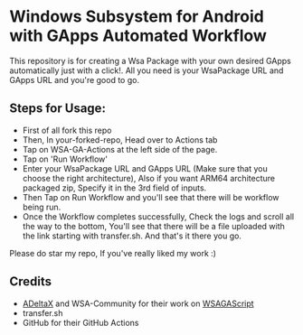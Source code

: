 # Windows Subsystem for Android with GApps Automated Workflow
This repository is for creating a Wsa Package with your own desired GApps automatically just with a click!. All you need is your WsaPackage URL and GApps URL and you're good to go.

## Steps for Usage:
* First of all fork this repo
* Then, In your-forked-repo, Head over to Actions tab
* Tap on WSA-GA-Actions at the left side of the page.
* Tap on 'Run Workflow'
* Enter your WsaPackage URL and GApps URL (Make sure that you choose the right architecture), Also if you want ARM64 architecture packaged zip, Specify it in the 3rd field of inputs.
* Then Tap on Run Workflow and you'll see that there will be workflow being run.
* Once the Workflow completes successfully, Check the logs  and scroll all the way to the bottom, You'll see that there will be a file uploaded with the link starting with transfer.sh. And that's it there you go.

Please do star my repo, If you've really liked my work :)

## Credits
* [ADeltaX](https://github.com/ADeltaX) and WSA-Community for their work on [WSAGAScript](https://github.com/WSA-Community/WSAGAScript)
* transfer.sh
* GitHub for their GitHub Actions